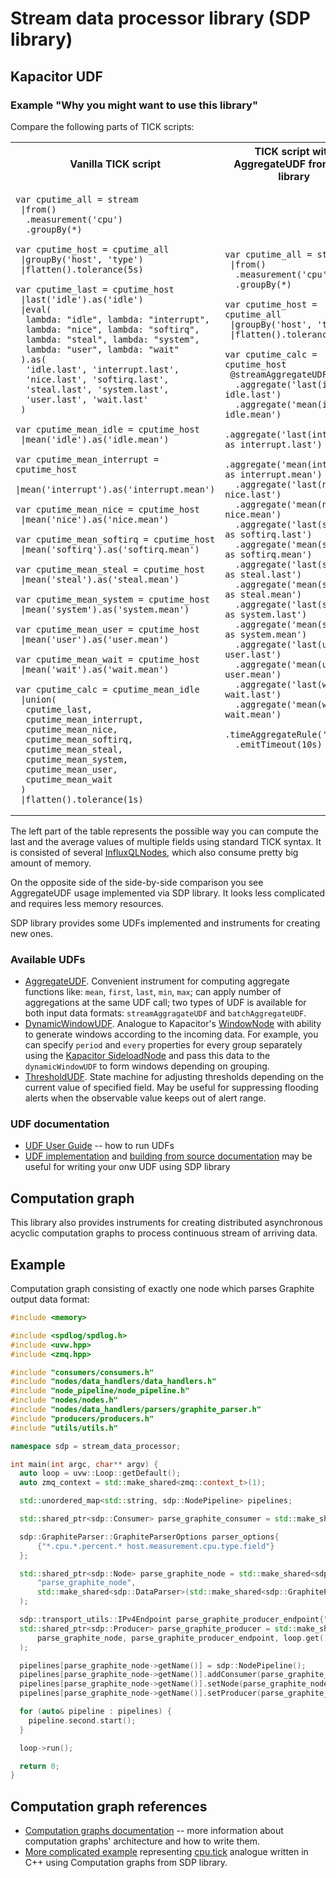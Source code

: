 # Stream data processor library (SDP library)

## Kapacitor UDF

### Example "Why you might want to use this library"

Compare the following parts of TICK scripts:

<table>
<tr>
<th>Vanilla TICK script</th>
<th>TICK script with AggregateUDF from SPD library</th>
</tr>
<tr>
<td>

```tickscript
var cputime_all = stream
 |from()
  .measurement('cpu')
  .groupBy(*)

var cputime_host = cputime_all
 |groupBy('host', 'type')
 |flatten().tolerance(5s)

var cputime_last = cputime_host
 |last('idle').as('idle')
 |eval(
  lambda: "idle", lambda: "interrupt", 
  lambda: "nice", lambda: "softirq",
  lambda: "steal", lambda: "system", 
  lambda: "user", lambda: "wait"
 ).as(
  'idle.last', 'interrupt.last',
  'nice.last', 'softirq.last',
  'steal.last', 'system.last',
  'user.last', 'wait.last'
 )

var cputime_mean_idle = cputime_host
 |mean('idle').as('idle.mean')

var cputime_mean_interrupt = cputime_host
 |mean('interrupt').as('interrupt.mean')

var cputime_mean_nice = cputime_host
 |mean('nice').as('nice.mean')

var cputime_mean_softirq = cputime_host
 |mean('softirq').as('softirq.mean')

var cputime_mean_steal = cputime_host
 |mean('steal').as('steal.mean')

var cputime_mean_system = cputime_host
 |mean('system').as('system.mean')

var cputime_mean_user = cputime_host
 |mean('user').as('user.mean')

var cputime_mean_wait = cputime_host
 |mean('wait').as('wait.mean')

var cputime_calc = cputime_mean_idle
 |union(
  cputime_last,
  cputime_mean_interrupt,
  cputime_mean_nice,
  cputime_mean_softirq,
  cputime_mean_steal,
  cputime_mean_system,
  cputime_mean_user,
  cputime_mean_wait
 )
 |flatten().tolerance(1s)
```

</td>
<td>

```tickscript
var cputime_all = stream
 |from()
  .measurement('cpu')
  .groupBy(*)

var cputime_host = cputime_all
 |groupBy('host', 'type')
 |flatten().tolerance(5s)

var cputime_calc = cputime_host
 @streamAggregateUDF()
  .aggregate('last(idle) as idle.last')
  .aggregate('mean(idle) as idle.mean')
  .aggregate('last(interrupt) as interrupt.last')
  .aggregate('mean(interrupt) as interrupt.mean')
  .aggregate('last(nice) as nice.last')
  .aggregate('mean(nice) as nice.mean')
  .aggregate('last(softirq) as softirq.last')
  .aggregate('mean(softirq) as softirq.mean')
  .aggregate('last(steal) as steal.last')
  .aggregate('mean(steal) as steal.mean')
  .aggregate('last(system) as system.last')
  .aggregate('mean(system) as system.mean')
  .aggregate('last(user) as user.last')
  .aggregate('mean(user) as user.mean')
  .aggregate('last(wait) as wait.last')
  .aggregate('mean(wait) as wait.mean')
  .timeAggregateRule('last')
  .emitTimeout(10s)
```

</td>
</tr>
</table>

The left part of the table represents the possible way you can compute the 
last and the average values of multiple fields using standard TICK syntax. It 
is consisted of several 
[InfluxQLNodes](https://docs.influxdata.com/kapacitor/v1.5/nodes/influx_q_l_node/), 
which also consume pretty big amount of memory.

On the opposite side of the side-by-side comparison you see AggregateUDF 
usage implemented via SDP library. It looks less complicated and requires 
less memory resources.

SDP library provides some UDFs implemented and instruments for creating new 
ones.

### Available UDFs

* [AggregateUDF](examples/aggregate_udf). Convenient instrument for computing 
  aggregate functions like: `mean`, `first`, `last`, `min`, `max`; can apply 
  number of aggregations at the same UDF call; two types of UDF is available 
  for both input data formats: `streamAggragateUDF` and `batchAggregateUDF`.
* [DynamicWindowUDF](examples/dynamic_window_udf). Analogue to Kapacitor's
  [WindowNode](https://docs.influxdata.com/kapacitor/v1.5/nodes/window_node/) 
  with ability to generate windows according to the incoming data. For 
  example, you can specify `period` and `every` properties for every group 
  separately using the 
  [Kapacitor SideloadNode](https://docs.influxdata.com/kapacitor/v1.5/nodes/sideload_node/) 
  and pass this data to the `dynamicWindowUDF` to form windows depending on 
  grouping.
* [ThresholdUDF](examples/threshold_udf). State machine for adjusting 
  thresholds depending on the current value of specified field. May be useful 
  for suppressing flooding alerts when the observable value keeps out of 
  alert range.
  
### UDF documentation

* [UDF User Guide](docs/udf-user-guide.md) -- how to run UDFs
* [UDF implementation](docs/udf-implementation.md) and [building from source
  documentation](docs/build-from-source.md) may be useful for writing your 
  onw UDF using SDP library

## Computation graph

This library also provides instruments for creating distributed asynchronous 
acyclic computation graphs to process continuous stream of arriving data.

## Example

Computation graph consisting of exactly one node which parses Graphite output 
data format:

```c++
#include <memory>

#include <spdlog/spdlog.h>
#include <uvw.hpp>
#include <zmq.hpp>

#include "consumers/consumers.h"
#include "nodes/data_handlers/data_handlers.h"
#include "node_pipeline/node_pipeline.h"
#include "nodes/nodes.h"
#include "nodes/data_handlers/parsers/graphite_parser.h"
#include "producers/producers.h"
#include "utils/utils.h"

namespace sdp = stream_data_processor;

int main(int argc, char** argv) {
  auto loop = uvw::Loop::getDefault();
  auto zmq_context = std::make_shared<zmq::context_t>(1);

  std::unordered_map<std::string, sdp::NodePipeline> pipelines;

  std::shared_ptr<sdp::Consumer> parse_graphite_consumer = std::make_shared<sdp::FilePrintConsumer>("result.txt");

  sdp::GraphiteParser::GraphiteParserOptions parser_options{
      {"*.cpu.*.percent.* host.measurement.cpu.type.field"}
  };

  std::shared_ptr<sdp::Node> parse_graphite_node = std::make_shared<sdp::EvalNode>(
      "parse_graphite_node",
      std::make_shared<sdp::DataParser>(std::make_shared<sdp::GraphiteParser>(parser_options))
  );

  sdp::transport_utils::IPv4Endpoint parse_graphite_producer_endpoint{"127.0.0.1", 4200};
  std::shared_ptr<sdp::Producer> parse_graphite_producer = std::make_shared<sdp::TCPProducer>(
      parse_graphite_node, parse_graphite_producer_endpoint, loop.get(), true
  );

  pipelines[parse_graphite_node->getName()] = sdp::NodePipeline();
  pipelines[parse_graphite_node->getName()].addConsumer(parse_graphite_consumer);
  pipelines[parse_graphite_node->getName()].setNode(parse_graphite_node);
  pipelines[parse_graphite_node->getName()].setProducer(parse_graphite_producer);

  for (auto& pipeline : pipelines) {
    pipeline.second.start();
  }

  loop->run();

  return 0;
}
```

## Computation graph references

* [Computation graphs documentation](docs/computation-graph.md) -- more 
  information about computation graphs' architecture and how to write them.
* [More complicated example](examples/tick_script_adapted.cpp) representing 
  [cpu.tick](examples/aggregate_udf/cpu.tick) analogue written in C++ using 
  Computation graphs from SDP library.
